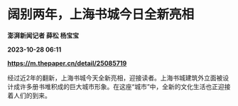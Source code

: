 # 阔别两年，上海书城今日全新亮相
**澎湃新闻记者 薛松 杨宝宝**

**2023-10-28 06:11**

**https://m.thepaper.cn/detail/25085719**

经过近2年的翻新，上海书城今天全新亮相，迎接读者。上海书城建筑外立面被设计成许多册书堆积成的巨大城市形象。在这座“城市”中，全新的文化生活也正迎接着人们的到来。